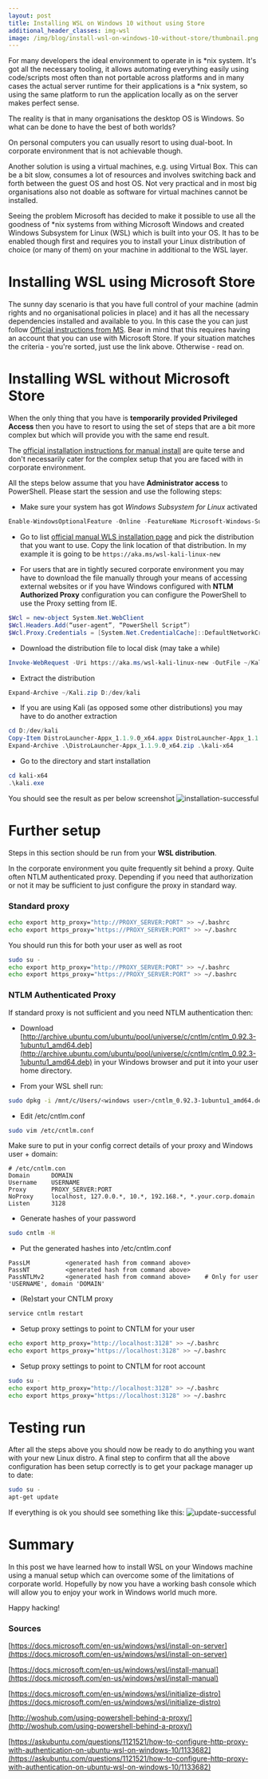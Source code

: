 ```yaml
---
layout: post
title: Installing WSL on Windows 10 without using Store
additional_header_classes: img-wsl
image: /img/blog/install-wsl-on-windows-10-without-store/thumbnail.png
---
```

For many developers the ideal environment to operate in is *nix system.
It's got all the necessary tooling, it allows automating everything easily using
code/scripts most often than not portable across platforms and in many cases
the actual server runtime for their applications is a *nix system, so using
the same platform to run the application locally as on the server makes perfect sense.

The reality is that in many organisations the desktop OS is Windows.
So what can be done to have the best of both worlds?

On personal computers you can usually resort to using dual-boot.
In corporate environment that is not achievable though.

Another solution is using a virtual machines, e.g. using Virtual Box.
This can be a bit slow, consumes a lot of resources and involves switching
back and forth between the guest OS and host OS. Not very practical
and in most big organisations also not doable as software for virtual machines
cannot be installed.

Seeing the problem Microsoft has decided to make it possible to use
all the goodness of *nix systems from withing Microsoft Windows
and created Windows Subsystem for Linux (WSL) which is built into your OS.
It has to be enabled though first and requires you to install
your Linux distribution of choice (or many of them) on your machine
in additional to the WSL layer.

# Installing WSL using Microsoft Store
The sunny day scenario is that you have full control of your machine (admin rights and no organisational policies in place)
and it has all the necessary dependencies installed and available to you.
In this case the you can just follow [Official instructions from MS](https://docs.microsoft.com/en-us/windows/wsl/install-win10).
Bear in mind that this requires having an account that you can use with Microsoft Store.
If your situation matches the criteria - you're sorted, just use the link above.
Otherwise - read on.

# Installing WSL without Microsoft Store 
When the only thing that you have is **temporarily provided Privileged Access**
then you have to resort to using the set of steps that are a bit more complex
but which will provide you with the same end result.

The [official installation instructions for manual install](https://docs.microsoft.com/en-us/windows/wsl/install-manual) are quite terse
and don't necessarily cater for the complex setup that you are faced with in corporate environment.

All the steps below assume that you have **Administrator access** to PowerShell.
Please start the session and use the following steps:

- Make sure your system has got *Windows Subsystem for Linux* activated
```powershell
Enable-WindowsOptionalFeature -Online -FeatureName Microsoft-Windows-Subsystem-Linux
```

- Go to list [official manual WLS installation page](https://docs.microsoft.com/en-us/windows/wsl/install-manual)
and pick the distribution that you want to use. Copy the link location of that distribution.
In my example it is going to be `https://aka.ms/wsl-kali-linux-new`

- For users that are in tightly secured corporate environment you may have to
download the file manually through your means of accessing external websites
or if you have Windows configured with **NTLM Authorized Proxy** configuration
you can configure the PowerShell to use the Proxy setting from IE.
```powershell
$Wcl = new-object System.Net.WebClient
$Wcl.Headers.Add(“user-agent”, “PowerShell Script”)
$Wcl.Proxy.Credentials = [System.Net.CredentialCache]::DefaultNetworkCredentials
```

- Download the distribution file to local disk (may take a while)
```powershell
Invoke-WebRequest -Uri https://aka.ms/wsl-kali-linux-new -OutFile ~/Kali.zip -UseBasicParsing
```

- Extract the distribution
```powershell
Expand-Archive ~/Kali.zip D:/dev/kali
```

- If you are using Kali (as opposed some other distributions) you may have to do another extraction
```powershell
cd D:/dev/kali
Copy-Item DistroLauncher-Appx_1.1.9.0_x64.appx DistroLauncher-Appx_1.1.9.0_x64.zip
Expand-Archive .\DistroLauncher-Appx_1.1.9.0_x64.zip .\kali-x64
```

- Go to the directory and start installation
```powershell
cd kali-x64
.\kali.exe
```

You should see the result as per below screenshot
![installation-successful](/img/blog/install-wsl-on-windows-10-without-store/installation-successful.png)

# Further setup
Steps in this section should be run from your **WSL distribution**.

In the corporate environment you quite frequently sit behind a proxy. Quite often NTLM authenticated proxy.
Depending if you need that authorization or not it may be sufficient to just configure the proxy in standard way.

### Standard proxy
``` sh
echo export http_proxy="http://PROXY_SERVER:PORT" >> ~/.bashrc
echo export https_proxy="https://PROXY_SERVER:PORT" >> ~/.bashrc
```

You should run this for both your user as well as root

``` sh
sudo su -
echo export http_proxy="http://PROXY_SERVER:PORT" >> ~/.bashrc
echo export https_proxy="https://PROXY_SERVER:PORT" >> ~/.bashrc
```

### NTLM Authenticated Proxy
If standard proxy is not sufficient and you need NTLM authentication then:
- Download [http://archive.ubuntu.com/ubuntu/pool/universe/c/cntlm/cntlm_0.92.3-1ubuntu1_amd64.deb](http://archive.ubuntu.com/ubuntu/pool/universe/c/cntlm/cntlm_0.92.3-1ubuntu1_amd64.deb)
in your Windows browser and put it into your user home directory.

- From your WSL shell run:
```sh
sudo dpkg -i /mnt/c/Users/<windows user>/cntlm_0.92.3-1ubuntu1_amd64.deb
```

- Edit /etc/cntlm.conf
```sh
sudo vim /etc/cntlm.conf
```
Make sure to put in your config correct details of your proxy and Windows user + domain:
```
# /etc/cntlm.con
Domain      DOMAIN
Username    USERNAME
Proxy       PROXY_SERVER:PORT
NoProxy     localhost, 127.0.0.*, 10.*, 192.168.*, *.your.corp.domain
Listen      3128
```

- Generate hashes of your password
```sh
sudo cntlm -H
```

- Put the generated hashes into /etc/cntlm.conf
```
PassLM          <generated hash from command above>
PassNT          <generated hash from command above>
PassNTLMv2      <generated hash from command above>    # Only for user 'USERNAME', domain 'DOMAIN'
```

- (Re)start your CNTLM proxy
```sh
service cntlm restart
```

- Setup proxy settings to point to CNTLM for your user
``` sh
echo export http_proxy="http://localhost:3128" >> ~/.bashrc
echo export https_proxy="https://localhost:3128" >> ~/.bashrc
```

- Setup proxy settings to point to CNTLM for root account

``` sh
sudo su -
echo export http_proxy="http://localhost:3128" >> ~/.bashrc
echo export https_proxy="https://localhost:3128" >> ~/.bashrc
```

# Testing run
After all the steps above you should now be ready to do anything you want with your new Linux distro.
A final step to confirm that all the above configuration has been setup correctly is to get your package manager up to date:
```sh
sudo su -
apt-get update
```

If everything is ok you should see something like this:
![update-successful](/img/blog/install-wsl-on-windows-10-without-store/update-successful.png)

# Summary
In this post we have learned how to install WSL on your Windows machine
using a manual setup which can overcome some of the limitations of corporate world.
Hopefully by now you have a working bash console which will allow you to enjoy your work in Windows world much more.

Happy hacking!

### Sources
[https://docs.microsoft.com/en-us/windows/wsl/install-on-server](https://docs.microsoft.com/en-us/windows/wsl/install-on-server)

[https://docs.microsoft.com/en-us/windows/wsl/install-manual](https://docs.microsoft.com/en-us/windows/wsl/install-manual)

[https://docs.microsoft.com/en-us/windows/wsl/initialize-distro](https://docs.microsoft.com/en-us/windows/wsl/initialize-distro)

[http://woshub.com/using-powershell-behind-a-proxy/](http://woshub.com/using-powershell-behind-a-proxy/)

[https://askubuntu.com/questions/1121521/how-to-configure-http-proxy-with-authentication-on-ubuntu-wsl-on-windows-10/1133682](https://askubuntu.com/questions/1121521/how-to-configure-http-proxy-with-authentication-on-ubuntu-wsl-on-windows-10/1133682)